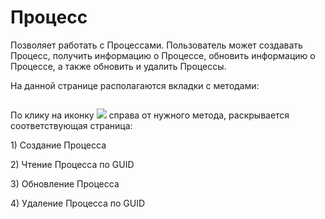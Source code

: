 # Процесс

Позволяет работать с Процессами. Пользователь может создавать Процесс, получить информацию о Процессе, обновить информацию о Процессе, а также обновить и удалить Процессы.&#x20;

На данной странице располагаются вкладки с методами:

<figure><img src="https://lh7-rt.googleusercontent.com/docsz/AD_4nXeO2QZx7bIWmSYG4zc9-ECbfSSjf4j6eRaxhH8Ia1845F1wM67OhdFEl-5Gn9QNyMwu7lH7ICjoinvWeHam82b73RX99PFMBx0o6w8Zh2KhC3vRaECbWKD-xuXBQ2q0TEzXtMWPCg?key=o0FHaGHt8wdv-FpDKfCXmTRa" alt=""><figcaption></figcaption></figure>

По клику на иконку ![](https://lh7-rt.googleusercontent.com/docsz/AD_4nXdLSwPtQVC_CWGdJC5sEIG5IjqYoWO9lCnhZ0CxghJ7fnAhGpOJAOU_9RG0IbhEXrTZ01b-i7_bQZY8w6XyFfuoFjSweEl4P5YaE-KaYeqgqS6Af9ZW46VoBYYf67s1cHfEzyzA_A?key=o0FHaGHt8wdv-FpDKfCXmTRa) справа от нужного метода, раскрывается соответствующая страница:

1\) Создание Процесса

2\) Чтение Процесса по GUID

3\) Обновление Процесса

4\)  Удаление Процесса по GUID
